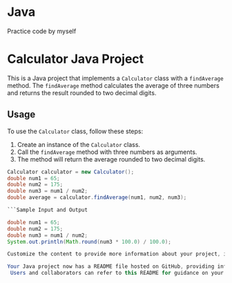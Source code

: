 # Java
Practice code by myself
# Calculator Java Project

This is a Java project that implements a `Calculator` class with a `findAverage` method.
 The `findAverage` method calculates the average of three numbers and returns the result rounded to two decimal digits.
## Usage

To use the `Calculator` class, follow these steps:

1. Create an instance of the `Calculator` class.
2. Call the `findAverage` method with three numbers as arguments.
3. The method will return the average rounded to two decimal digits.

```java
Calculator calculator = new Calculator();
double num1 = 65;
double num2 = 175;
double num3 = num1 / num2;
double average = calculator.findAverage(num1, num2, num3);

```Sample Input and Output

double num1 = 65;
double num2 = 175;
double num3 = num1 / num2;
System.out.println(Math.round(num3 * 100.0) / 100.0);

Customize the content to provide more information about your project, its purpose, usage, and any additional details you want to include.

Your Java project now has a README file hosted on GitHub, providing information about the project and how to use it.
 Users and collaborators can refer to this README for guidance on your project's functionality and usage.

